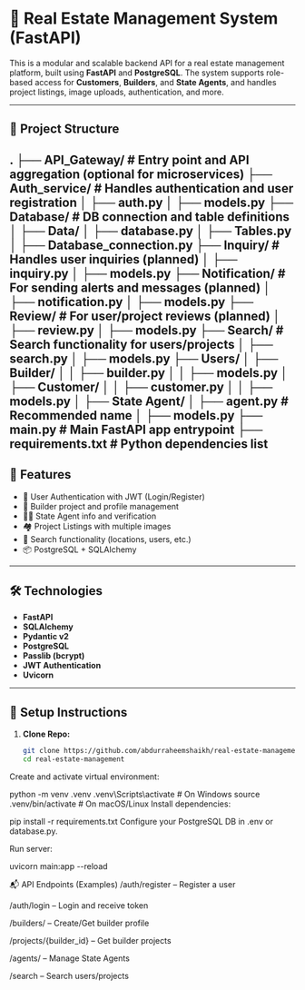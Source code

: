 # 🏡 Real Estate Management System (FastAPI)

This is a modular and scalable backend API for a real estate management platform, built using **FastAPI** and **PostgreSQL**. The system supports role-based access for **Customers**, **Builders**, and **State Agents**, and handles project listings, image uploads, authentication, and more.

---

## 📁 Project Structure

.
├── API_Gateway/ # Entry point and API aggregation (optional for microservices)
├── Auth_service/ # Handles authentication and user registration
│ ├── auth.py
│ ├── models.py
├── Database/ # DB connection and table definitions
│ ├── Data/
│ ├── database.py
│ ├── Tables.py
│ ├── Database_connection.py
├── Inquiry/ # Handles user inquiries (planned)
│ ├── inquiry.py
│ ├── models.py
├── Notification/ # For sending alerts and messages (planned)
│ ├── notification.py
│ ├── models.py
├── Review/ # For user/project reviews (planned)
│ ├── review.py
│ ├── models.py
├── Search/ # Search functionality for users/projects
│ ├── search.py
│ ├── models.py
├── Users/
│ ├── Builder/
│ │ ├── builder.py
│ │ ├── models.py
│ ├── Customer/
│ │ ├── customer.py
│ │ ├── models.py
│ ├── State Agent/
│ ├── agent.py # Recommended name
│ ├── models.py
├── main.py # Main FastAPI app entrypoint
├── requirements.txt # Python dependencies list
---

## 🚀 Features

- 🔐 User Authentication with JWT (Login/Register)
- 👷 Builder project and profile management
- 👨‍💼 State Agent info and verification
- 🏘️ Project Listings with multiple images
- 🔎 Search functionality (locations, users, etc.)
- 📦 PostgreSQL + SQLAlchemy 

---

## 🛠️ Technologies

- **FastAPI**
- **SQLAlchemy**
- **Pydantic v2**
- **PostgreSQL**
- **Passlib (bcrypt)**
- **JWT Authentication**
- **Uvicorn**

---

## 🧪 Setup Instructions

1. **Clone Repo:**
   ```bash
   git clone https://github.com/abdurraheemshaikh/real-estate-management.git
   cd real-estate-management
   
Create and activate virtual environment:

python -m venv .venv
.venv\Scripts\activate   # On Windows
source .venv/bin/activate   # On macOS/Linux
Install dependencies:

pip install -r requirements.txt
Configure your PostgreSQL DB in .env or database.py.

Run server:

uvicorn main:app --reload

📬 API Endpoints (Examples)
/auth/register – Register a user

/auth/login – Login and receive token

/builders/ – Create/Get builder profile

/projects/{builder_id} – Get builder projects

/agents/ – Manage State Agents

/search – Search users/projects


